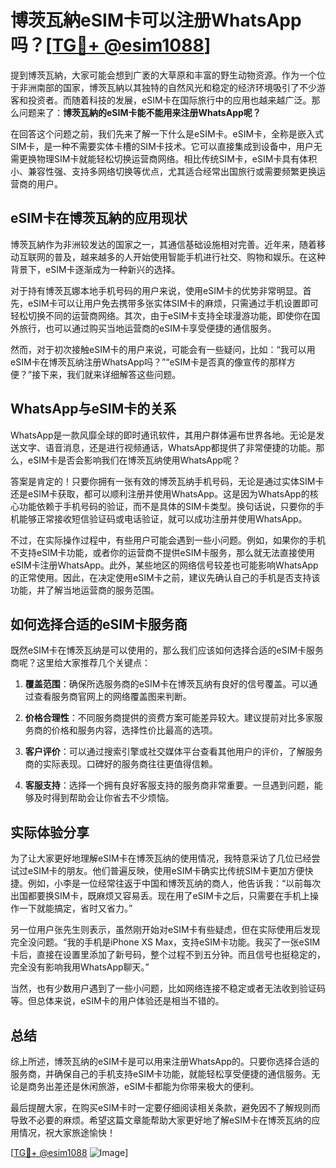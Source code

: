 # 博茨瓦納eSIM卡可以注册WhatsApp吗？[[TG💪+ @esim1088](https://t.me/s/esim1088)]

提到博茨瓦納，大家可能会想到广袤的大草原和丰富的野生动物资源。作为一个位于非洲南部的国家，博茨瓦納以其独特的自然风光和稳定的经济环境吸引了不少游客和投资者。而随着科技的发展，eSIM卡在国际旅行中的应用也越来越广泛。那么问题来了：**博茨瓦納的eSIM卡能不能用来注册WhatsApp呢？**

在回答这个问题之前，我们先来了解一下什么是eSIM卡。eSIM卡，全称是嵌入式SIM卡，是一种不需要实体卡槽的SIM卡技术。它可以直接集成到设备中，用户无需更换物理SIM卡就能轻松切换运营商网络。相比传统SIM卡，eSIM卡具有体积小、兼容性强、支持多网络切换等优点，尤其适合经常出国旅行或需要频繁更换运营商的用户。

## eSIM卡在博茨瓦納的应用现状

博茨瓦納作为非洲较发达的国家之一，其通信基础设施相对完善。近年来，随着移动互联网的普及，越来越多的人开始使用智能手机进行社交、购物和娱乐。在这种背景下，eSIM卡逐渐成为一种新兴的选择。

对于持有博茨瓦娜本地手机号码的用户来说，使用eSIM卡的优势非常明显。首先，eSIM卡可以让用户免去携带多张实体SIM卡的麻烦，只需通过手机设置即可轻松切换不同的运营商网络。其次，由于eSIM卡支持全球漫游功能，即使你在国外旅行，也可以通过购买当地运营商的eSIM卡享受便捷的通信服务。

然而，对于初次接触eSIM卡的用户来说，可能会有一些疑问，比如：“我可以用eSIM卡在博茨瓦纳注册WhatsApp吗？”“eSIM卡是否真的像宣传的那样方便？”接下来，我们就来详细解答这些问题。

## WhatsApp与eSIM卡的关系

WhatsApp是一款风靡全球的即时通讯软件，其用户群体遍布世界各地。无论是发送文字、语音消息，还是进行视频通话，WhatsApp都提供了非常便捷的功能。那么，eSIM卡是否会影响我们在博茨瓦纳使用WhatsApp呢？

答案是肯定的！只要你拥有一张有效的博茨瓦纳手机号码，无论是通过实体SIM卡还是eSIM卡获取，都可以顺利注册并使用WhatsApp。这是因为WhatsApp的核心功能依赖于手机号码的验证，而不是具体的SIM卡类型。换句话说，只要你的手机能够正常接收短信验证码或电话验证，就可以成功注册并使用WhatsApp。

不过，在实际操作过程中，有些用户可能会遇到一些小问题。例如，如果你的手机不支持eSIM卡功能，或者你的运营商不提供eSIM卡服务，那么就无法直接使用eSIM卡注册WhatsApp。此外，某些地区的网络信号较差也可能影响WhatsApp的正常使用。因此，在决定使用eSIM卡之前，建议先确认自己的手机是否支持该功能，并了解当地运营商的服务范围。

## 如何选择合适的eSIM卡服务商

既然eSIM卡在博茨瓦纳是可以使用的，那么我们应该如何选择合适的eSIM卡服务商呢？这里给大家推荐几个关键点：

1. **覆盖范围**：确保所选服务商的eSIM卡在博茨瓦纳有良好的信号覆盖。可以通过查看服务商官网上的网络覆盖图来判断。
   
2. **价格合理性**：不同服务商提供的资费方案可能差异较大。建议提前对比多家服务商的价格和服务内容，选择性价比最高的选项。

3. **客户评价**：可以通过搜索引擎或社交媒体平台查看其他用户的评价，了解服务商的实际表现。口碑好的服务商往往更值得信赖。

4. **客服支持**：选择一个拥有良好客服支持的服务商非常重要。一旦遇到问题，能够及时得到帮助会让你省去不少烦恼。

## 实际体验分享

为了让大家更好地理解eSIM卡在博茨瓦纳的使用情况，我特意采访了几位已经尝试过eSIM卡的朋友。他们普遍反映，使用eSIM卡确实比传统SIM卡更加方便快捷。例如，小李是一位经常往返于中国和博茨瓦纳的商人，他告诉我：“以前每次出国都要换SIM卡，既麻烦又容易丢。现在用了eSIM卡之后，只需要在手机上操作一下就能搞定，省时又省力。”

另一位用户张先生则表示，虽然刚开始对eSIM卡有些疑虑，但在实际使用后发现完全没问题。“我的手机是iPhone XS Max，支持eSIM卡功能。我买了一张eSIM卡后，直接在设置里添加了新号码，整个过程不到五分钟。而且信号也挺稳定的，完全没有影响我用WhatsApp聊天。”

当然，也有少数用户遇到了一些小问题，比如网络连接不稳定或者无法收到验证码等。但总体来说，eSIM卡的用户体验还是相当不错的。

## 总结

综上所述，博茨瓦纳的eSIM卡是可以用来注册WhatsApp的。只要你选择合适的服务商，并确保自己的手机支持eSIM卡功能，就能轻松享受便捷的通信服务。无论是商务出差还是休闲旅游，eSIM卡都能为你带来极大的便利。

最后提醒大家，在购买eSIM卡时一定要仔细阅读相关条款，避免因不了解规则而导致不必要的麻烦。希望这篇文章能帮助大家更好地了解eSIM卡在博茨瓦纳的应用情况，祝大家旅途愉快！

[[TG💪+ @esim1088](https://t.me/s/esim1088) ![Image](https://i.postimg.cc/4NQfJmqS/Snipaste-2025-05-13-00-14-12.png)]